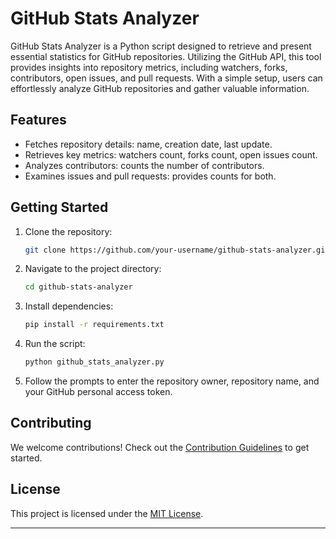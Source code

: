 # GitHub Stats Analyzer

GitHub Stats Analyzer is a Python script designed to retrieve and present essential statistics for GitHub repositories. Utilizing the GitHub API, this tool provides insights into repository metrics, including watchers, forks, contributors, open issues, and pull requests. With a simple setup, users can effortlessly analyze GitHub repositories and gather valuable information.

## Features

- Fetches repository details: name, creation date, last update.
- Retrieves key metrics: watchers count, forks count, open issues count.
- Analyzes contributors: counts the number of contributors.
- Examines issues and pull requests: provides counts for both.

## Getting Started

1. Clone the repository:

   ```bash
   git clone https://github.com/your-username/github-stats-analyzer.git
   ```

2. Navigate to the project directory:

   ```bash
   cd github-stats-analyzer
   ```

3. Install dependencies:

   ```bash
   pip install -r requirements.txt
   ```

4. Run the script:

   ```bash
   python github_stats_analyzer.py
   ```

5. Follow the prompts to enter the repository owner, repository name, and your GitHub personal access token.

## Contributing

We welcome contributions! Check out the [Contribution Guidelines](CONTRIBUTING.md) to get started.

## License

This project is licensed under the [MIT License](LICENSE).

---
